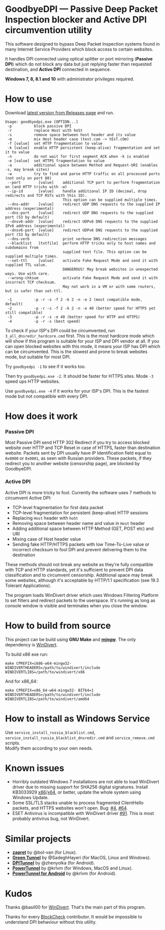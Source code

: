 GoodbyeDPI — Passive Deep Packet Inspection blocker and Active DPI circumvention utility
=========================

This software designed to bypass Deep Packet Inspection systems found in many Internet Service Providers which block access to certain websites.

It handles DPI connected using optical splitter or port mirroring (**Passive DPI**) which do not block any data but just replying faster than requested destination, and **Active DPI** connected in sequence.

**Windows 7, 8, 8.1 and 10** with administrator privileges required.

# How to use

Download [latest version from Releases page](https://github.com/ValdikSS/GoodbyeDPI/releases) and run.

```
Usage: goodbyedpi.exe [OPTION...]
 -p          block passive DPI
 -r          replace Host with hoSt
 -s          remove space between host header and its value
 -m          mix Host header case (test.com -> tEsT.cOm)
 -f [value]  set HTTP fragmentation to value
 -k [value]  enable HTTP persistent (keep-alive) fragmentation and set it to value
 -n          do not wait for first segment ACK when -k is enabled
 -e [value]  set HTTPS fragmentation to value
 -a          additional space between Method and Request-URI (enables -s, may break sites)
 -w          try to find and parse HTTP traffic on all processed ports (not only on port 80)
 --port        [value]    additional TCP port to perform fragmentation on (and HTTP tricks with -w)
 --ip-id       [value]    handle additional IP ID (decimal, drop redirects and TCP RSTs with this ID).
                          This option can be supplied multiple times.
 --dns-addr    [value]    redirect UDP DNS requests to the supplied IP address (experimental)
 --dns-port    [value]    redirect UDP DNS requests to the supplied port (53 by default)
 --dnsv6-addr  [value]    redirect UDPv6 DNS requests to the supplied IPv6 address (experimental)
 --dnsv6-port  [value]    redirect UDPv6 DNS requests to the supplied port (53 by default)
 --dns-verb               print verbose DNS redirection messages
 --blacklist   [txtfile]  perform HTTP tricks only to host names and subdomains from
                          supplied text file. This option can be supplied multiple times.
 --set-ttl     [value]    activate Fake Request Mode and send it with supplied TTL value.
                          DANGEROUS! May break websites in unexpected ways. Use with care.
 --wrong-chksum           activate Fake Request Mode and send it with incorrect TCP checksum.
                          May not work in a VM or with some routers, but is safer than set-ttl.

 -1          -p -r -s -f 2 -k 2 -n -e 2 (most compatible mode, default)
 -2          -p -r -s -f 2 -k 2 -n -e 40 (better speed for HTTPS yet still compatible)
 -3          -p -r -s -e 40 (better speed for HTTP and HTTPS)
 -4          -p -r -s (best speed)
```

To check if your ISP's DPI could be circumvented, run `3_all_dnsredir_hardcore.cmd` first. This is the most hardcore mode which will show if this program is suitable for your ISP and DPI vendor at all. If you can open blocked websites with this mode, it means your ISP has DPI which can be circumvented. This is the slowest and prone to break websites mode, but suitable for most DPI.

Try `goodbyedpi -1` to see if it works too.

Then try `goodbyedpi.exe -2`. It should be faster for HTTPS sites. Mode `-3` speed ups HTTP websites.

Use `goodbyedpi.exe -4` if it works for your ISP's DPI. This is the fastest mode but not compatible with every DPI.

# How does it work

### Passive DPI

Most Passive DPI send HTTP 302 Redirect if you try to access blocked website over HTTP and TCP Reset in case of HTTPS, faster than destination website. Packets sent by DPI usually have IP Identification field equal to `0x0000` or `0x0001`, as seen with Russian providers. These packets, if they redirect you to another website (censorship page), are blocked by GoodbyeDPI.

### Active DPI

Active DPI is more tricky to fool. Currently the software uses 7 methods to circumvent Active DPI:

* TCP-level fragmentation for first data packet
* TCP-level fragmentation for persistent (keep-alive) HTTP sessions
* Replacing `Host` header with `hoSt`
* Removing space between header name and value in `Host` header
* Adding additional space between HTTP Method (GET, POST etc) and URI
* Mixing case of Host header value
* Sending fake HTTP/HTTPS packets with low Time-To-Live value or incorrect checksum to fool DPI and prevent delivering them to the destination

These methods should not break any website as they're fully compatible with TCP and HTTP standards, yet it's sufficient to prevent DPI data classification and to circumvent censorship. Additional space may break some websites, although it's acceptable by HTTP/1.1 specification (see 19.3 Tolerant Applications).

The program loads WinDivert driver which uses Windows Filtering Platform to set filters and redirect packets to the userspace. It's running as long as console window is visible and terminates when you close the window.

# How to build from source

This project can be build using **GNU Make** and [**mingw**](https://mingw-w64.org). The only dependency is [WinDivert](https://github.com/basil00/Divert).

To build x86 exe run:

`make CPREFIX=i686-w64-mingw32- WINDIVERTHEADERS=/path/to/windivert/include WINDIVERTLIBS=/path/to/windivert/x86`

And for x86_64:

`make CPREFIX=x86_64-w64-mingw32- BIT64=1 WINDIVERTHEADERS=/path/to/windivert/include WINDIVERTLIBS=/path/to/windivert/amd64`

# How to install as Windows Service

Use `service_install_russia_blacklist.cmd`, `service_install_russia_blacklist_dnsredir.cmd` and `service_remove.cmd` scripts.  
Modify them according to your own needs.

# Known issues

* Horribly outdated Windows 7 installations are not able to load WinDivert driver due to missing support for SHA256 digital signatures. Install KB3033929 [x86](https://www.microsoft.com/en-us/download/details.aspx?id=46078)/[x64](https://www.microsoft.com/en-us/download/details.aspx?id=46148), or better, update the whole system using Windows Update.
* Some SSL/TLS stacks unable to process fragmented ClientHello packets, and HTTPS websites won't open. Bug: [#4](https://github.com/ValdikSS/GoodbyeDPI/issues/4), [#64](https://github.com/ValdikSS/GoodbyeDPI/issues/64).
* ESET Antivirus is incompatible with WinDivert driver [#91](https://github.com/ValdikSS/GoodbyeDPI/issues/91). This is most probably antivirus bug, not WinDivert.


# Similar projects

- **[zapret](https://github.com/bol-van/zapret)** by @bol-van (for Linux).
- **[Green Tunnel](https://github.com/SadeghHayeri/GreenTunnel)** by @SadeghHayeri (for MacOS, Linux and Windows).
- **[DPITunnel](https://github.com/zhenyolka/DPITunnel)** by @zhenyolka (for Android).
- **[PowerTunnel](https://github.com/krlvm/PowerTunnel)** by @krlvm (for Windows, MacOS and Linux).
- **[PowerTunnel for Android](https://github.com/krlvm/PowerTunnel-Android)** by @krlvm (for Android).

# Kudos

Thanks @basil00 for [WinDivert](https://github.com/basil00/Divert). That's the main part of this program.

Thanks for every [BlockCheck](https://github.com/ValdikSS/blockcheck) contributor. It would be impossible to understand DPI behaviour without this utility.
